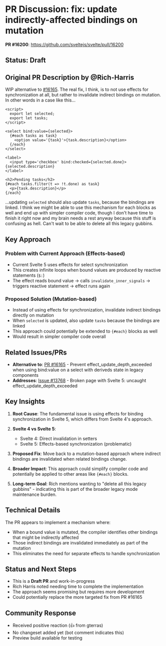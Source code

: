 # PR Discussion: fix: update indirectly-affected bindings on mutation

**PR #16200**: https://github.com/sveltejs/svelte/pull/16200

## Status: Draft

## Original PR Description by @Rich-Harris

WIP alternative to [#16165](https://github.com/sveltejs/svelte/pull/16165). The real fix, I think, is to not use effects for synchronization at all, but rather to invalidate indirect bindings on mutation. In other words in a case like this...

```svelte
<script>
  export let selected;
  export let tasks;
</script>

<select bind:value={selected}>
  {#each tasks as task}
    <option value='{task}'>{task.description}</option>
  {/each}
</select>

<label>
  <input type='checkbox' bind:checked={selected.done}> {selected.description}
</label>

<h2>Pending tasks</h2>
{#each tasks.filter(t => !t.done) as task}
  <p>{task.description}</p>
{/each}
```

...updating `selected` should also update `tasks`, because the bindings are linked. I think we might be able to use this mechanism for each blocks as well and end up with simpler compiler code, though I don't have time to finish it right now and my brain needs a rest anyway because this stuff is confusing as hell. Can't wait to be able to delete all this legacy gubbins.

## Key Approach

### Problem with Current Approach (Effects-based)

- Current Svelte 5 uses effects for select synchronization
- This creates infinite loops when bound values are produced by reactive statements (`$:`)
- The effect reads bound value → calls `invalidate_inner_signals` → triggers reactive statement → effect runs again

### Proposed Solution (Mutation-based)

- Instead of using effects for synchronization, invalidate indirect bindings directly on mutation
- When `selected` is updated, also update `tasks` because the bindings are linked
- This approach could potentially be extended to `{#each}` blocks as well
- Would result in simpler compiler code overall

## Related Issues/PRs

- **Alternative to**: [PR #16165](https://github.com/sveltejs/svelte/pull/16165) - Prevent effect_update_depth_exceeded when using bind:value on a select with deriveds state in legacy components
- **Addresses**: [Issue #13768](https://github.com/sveltejs/svelte/issues/13768) - Broken page with Svelte 5: uncaught effect_update_depth_exceeded

## Key Insights

1. **Root Cause**: The fundamental issue is using effects for binding synchronization in Svelte 5, which differs from Svelte 4's approach.

2. **Svelte 4 vs Svelte 5**:

   - Svelte 4: Direct invalidation in setters
   - Svelte 5: Effects-based synchronization (problematic)

3. **Proposed Fix**: Move back to a mutation-based approach where indirect bindings are invalidated when related bindings change.

4. **Broader Impact**: This approach could simplify compiler code and potentially be applied to other areas like `{#each}` blocks.

5. **Long-term Goal**: Rich mentions wanting to "delete all this legacy gubbins" - indicating this is part of the broader legacy mode maintenance burden.

## Technical Details

The PR appears to implement a mechanism where:

- When a bound value is mutated, the compiler identifies other bindings that might be indirectly affected
- Those indirect bindings are invalidated immediately as part of the mutation
- This eliminates the need for separate effects to handle synchronization

## Status and Next Steps

- This is a **Draft PR** and work-in-progress
- Rich Harris noted needing time to complete the implementation
- The approach seems promising but requires more development
- Could potentially replace the more targeted fix from PR #16165

## Community Response

- Received positive reaction (👍 from gterras)
- No changeset added yet (bot comment indicates this)
- Preview build available for testing
